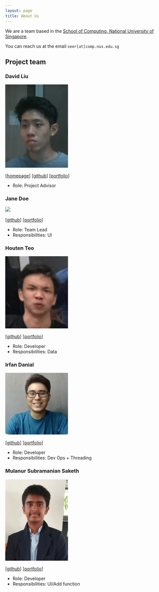 ```yaml
---
layout: page
title: About Us
---
```


We are a team based in the [School of Computing, National University of Singapore](http://www.comp.nus.edu.sg).

You can reach us at the email `seer[at]comp.nus.edu.sg`

## Project team

### David Liu

<img src="images/kangxun.png" width="200px">

[[homepage](http://www.comp.nus.edu.sg/~damithch)]
[[github](https://github.com/kangxun)]
[[portfolio](team/kangxun.md)]

* Role: Project Advisor

### Jane Doe

<img src="images/johndoe.png" width="200px">

[[github](http://github.com/johndoe)]
[[portfolio](team/johndoe.md)]

* Role: Team Lead
* Responsibilities: UI

### Houten Teo

<img src="images/houten.png" width="200px">

[[github](https://github.com/houtenteo)] [[portfolio](team/johndoe.md)]

* Role: Developer
* Responsibilities: Data

### Irfan Danial

<img src="images/AboutMeIrfan.png" width="200px">

[[github](http://github.com/idgrr)]
[[portfolio](team/johndoe.md)]

* Role: Developer
* Responsibilities: Dev Ops + Threading

### Mulanur Subramanian Saketh

<img src="images/loose-bus-change.png" width="200px">

[[github](http://github.com/loose-bus-change)]
[[portfolio](team/johndoe.md)]

* Role: Developer 
* Responsibilities: UI/Add function
